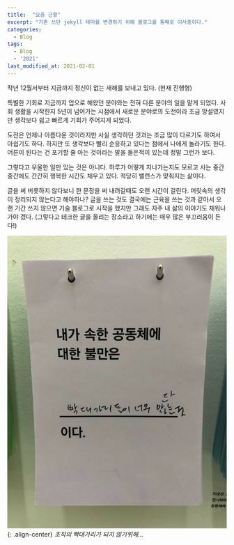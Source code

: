 ```yaml
---
title:  "요즘 근황"
excerpt: "기존 쓰던 jekyll 테마를 변경하기 위해 블로그를 통째로 이사중이다."
categories:
  - Blog
tags:
  - Blog
  - '2021'
last_modified_at: 2021-02-01
---
```


작년 12월서부터 지금까지 정신이 없는 새해를 보내고 있다. (현재 진행형)

특별한 기회로 지금까지 업으로 해왔던 분야와는 전혀 다른 분야의 일을 맡게 되었다.
사회 생활을 시작한지 5년이 넘어가는 시점에서 새로운 분야로의 도전이라 조금 망설였지만 생각보다 쉽고 빠르게 기회가 주어지게 되었다.

도전은 언제나 아름다운 것이라지만 사실 생각하던 것과는 조금 많이 다르기도 하여서 아쉽기도 하다.
하지만 또 생각보다 빨리 순응하고 있다는 점에서 나에게 놀라기도 한다.
어른이 된다는 건 포기할 줄 아는 것이라는 말을 들은적이 있는데 정말 그런가 보다.

그렇다고 우울한 일만 있는 것은 아니다.
하루가 어떻게 지나가는지도 모르고 사는 중간중간에도 간간히 행복한 시간도 채우고 있다.
적당히 밸런스가 맞춰지는 삶이다.

글을 써 버릇하지 않다보니 한 문장을 써 내려갈때도 오랜 시간이 걸린다. 머릿속의 생각이 정리되지 않는다고 해야하나? 글을 쓰는 것도 결국에는 근육을 쓰는 것과 같아서 오랜 기간 쓰지 않으면
기술 블로그로 시작을 했지만 그래도 자주 내 삶의 이야기도 채워나가야 겠다. (그렇다고 테크한 글을 올리는 장소라고 하기에는 매우 많은 부끄러움이 든다!)

![bbakhead](assets/images/2021/02/bbakhead.png){: .align-center}
*조직의 빡대가리가 되지 않기위해...*

